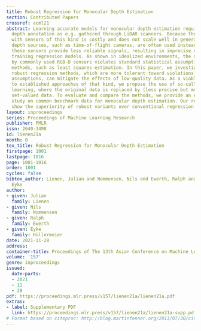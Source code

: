 ```yaml
---
title: Robust Regression for Monocular Depth Estimation
section: Contributed Papers
crossref: acml21
abstract: Learning accurate models for monocular depth estimation requires precise
  depth annotation as e.g. gathered through LiDAR scanners. Because the data acquisition
  with sensors of this kind is costly and does not scale well in general, less advanced
  depth sources, such as time-of-flight cameras, are often used instead. However,
  these sensors provide less reliable signals, resulting in imprecise depth data for
  training regression models. As shown in idealized environments, the noise produced
  by commonly used RGB-D sensors violates standard statistical assumptions of regression
  methods, such as least squares estimation. In this paper, we investigate whether
  robust regression methods, which are more tolerant toward violations of statistical
  assumptions, can mitigate the effects of low-quality data. As a viable alternative
  to established approaches of that kind, we propose the use of so-called superset
  learning, where the original data is replaced by (less precise but more reliable)
  set-valued data. To evaluate and compare the methods, we provide an extensive empirical
  study on common benchmark data for monocular depth estimation. Our results clearly
  show the superiority of robust variants over conventional regression.
layout: inproceedings
series: Proceedings of Machine Learning Research
publisher: PMLR
issn: 2640-3498
id: lienen21a
month: 0
tex_title: Robust Regression for Monocular Depth Estimation
firstpage: 1001
lastpage: 1016
page: 1001-1016
order: 1001
cycles: false
bibtex_author: Lienen, Julian and Nommensen, Nils and Ewerth, Ralph and H\"ullermeier,
  Eyke
author:
- given: Julian
  family: Lienen
- given: Nils
  family: Nommensen
- given: Ralph
  family: Ewerth
- given: Eyke
  family: Hüllermeier
date: 2021-11-28
address:
container-title: Proceedings of The 13th Asian Conference on Machine Learning
volume: '157'
genre: inproceedings
issued:
  date-parts:
  - 2021
  - 11
  - 28
pdf: https://proceedings.mlr.press/v157/lienen21a/lienen21a.pdf
extras:
- label: Supplementary PDF
  link: https://proceedings.mlr.press/v157/lienen21a/lienen21a-supp.pdf
# Format based on citeproc: http://blog.martinfenner.org/2013/07/30/citeproc-yaml-for-bibliographies/
---
```

